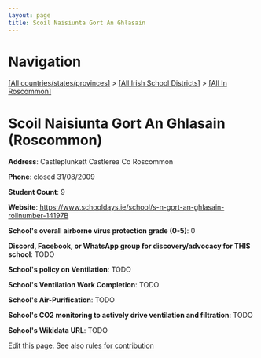 ```yaml
---
layout: page
title: Scoil Naisiunta Gort An Ghlasain
---
```

# Navigation

[[All countries/states/provinces]](../../..) > [[All Irish School Districts]](../..) > [[All In Roscommon]](..)

# Scoil Naisiunta Gort An Ghlasain (Roscommon)

**Address**: Castleplunkett Castlerea Co Roscommon

**Phone**: closed 31/08/2009

**Student Count**: 9

**Website**: <https://www.schooldays.ie/school/s-n-gort-an-ghlasain-rollnumber-14197B>

**School's overall airborne virus protection grade (0-5)**: 0

**Discord, Facebook, or WhatsApp group for discovery/advocacy for THIS school**: TODO

**School's policy on Ventilation**: TODO

**School's Ventilation Work Completion**: TODO

**School's Air-Purification**: TODO

**School's CO2 monitoring to actively drive ventilation and filtration**: TODO

**School's Wikidata URL**: TODO


[Edit this page](https://github.com/ventilate-schools/Ireland/edit/main/./Roscommon/Scoil_Naisiunta_Gort_An_Ghlasain.md). See also [rules for contribution](../../../contribution-rules/)